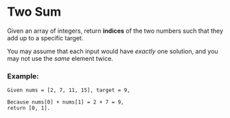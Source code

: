 # Two Sum

Given an array of integers, return **indices** of the two numbers such that they add up to a specific target.

You may assume that each input would have *_exactly_* one solution, and you may not use the *same* element twice.

### Example:

```
Given nums = [2, 7, 11, 15], target = 9,

Because nums[0] + nums[1] = 2 + 7 = 9,
return [0, 1].
```

